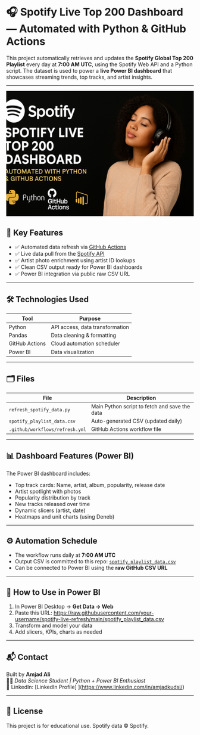 # 🎧 Spotify Live Top 200 Dashboard — Automated with Python & GitHub Actions

This project automatically retrieves and updates the **Spotify Global Top 200 Playlist** every day at **7:00 AM UTC**, using the Spotify Web API and a Python script. The dataset is used to power a **live Power BI dashboard** that showcases streaming trends, top tracks, and artist insights.

---
![Spotify Live Dashboard](thumbnail.png)

## 📌 Key Features

- ✅ Automated data refresh via [GitHub Actions](https://github.com/features/actions)
- ✅ Live data pull from the [Spotify API](https://developer.spotify.com/documentation/web-api/)
- ✅ Artist photo enrichment using artist ID lookups
- ✅ Clean CSV output ready for Power BI dashboards
- ✅ Power BI integration via public raw CSV URL

---

## 🛠 Technologies Used

| Tool        | Purpose                        |
|-------------|--------------------------------|
| Python      | API access, data transformation|
| Pandas      | Data cleaning & formatting     |
| GitHub Actions | Cloud automation scheduler  |
| Power BI    | Data visualization             |

---

## 🗂 Files

| File                          | Description                          |
|-------------------------------|--------------------------------------|
| `refresh_spotify_data.py`     | Main Python script to fetch and save the data |
| `spotify_playlist_data.csv`   | Auto-generated CSV (updated daily)   |
| `.github/workflows/refresh.yml` | GitHub Actions workflow file       |

---

## 📊 Dashboard Features (Power BI)

The Power BI dashboard includes:

- Top track cards: Name, artist, album, popularity, release date
- Artist spotlight with photos
- Popularity distribution by track
- New tracks released over time
- Dynamic slicers (artist, date)
- Heatmaps and unit charts (using Deneb)

---

## ⚙️ Automation Schedule

- The workflow runs daily at **7:00 AM UTC**
- Output CSV is committed to this repo: [`spotify_playlist_data.csv`](spotify_playlist_data.csv)
- Can be connected to Power BI using the **raw GitHub CSV URL**

---

## 🔗 How to Use in Power BI

1. In Power BI Desktop → **Get Data → Web**
2. Paste this URL: https://raw.githubusercontent.com/your-username/spotify-live-refresh/main/spotify_playlist_data.csv
3. Transform and model your data
4. Add slicers, KPIs, charts as needed

---

## 📬 Contact

Built by **Amjad Ali**  
🧑‍💻 *Data Science Student | Python + Power BI Enthusiast*  
🔗 LinkedIn: [LinkedIn Profile] ](https://www.linkedin.com/in/amjadkudsi/) 

---

## 📄 License

This project is for educational use. Spotify data © Spotify.

